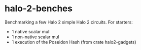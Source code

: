 # halo-2-benches
Benchmarking a few Halo 2 simple Halo 2 circuits. For starters:
- 1 native scalar mul
- 1 non-native scalar mul
- 1 execution of the Poseidon Hash (from crate halo2-gadgets)
